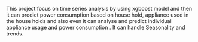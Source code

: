 This project focus on time series analysis by using xgboost model and then it can predict power consumption based on house hold, appliance used in the house holds and also even it can analyse and predict individual appliance usage and power consumption .
It can handle Seasonality and trends.
